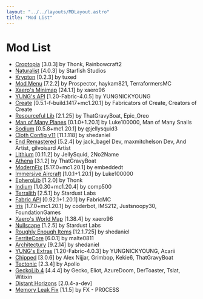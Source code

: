 ```yaml
---
layout: "../../layouts/MDLayout.astro"
title: "Mod List"
---
```


# Mod List
- [Croptopia](https://www.curseforge.com/projects/415438) [3.0.3] by Thonk, Rainbowcraft2
- [Naturalist](https://modrinth.com/mod/F8BQNPWX) [4.0.3] by Starfish Studios
- [Krypton](https://modrinth.com/mod/fQEb0iXm) [0.2.3] by tuxed
- [Mod Menu](https://modrinth.com/mod/mOgUt4GM) [7.2.2] by Prospector, haykam821, TerraformersMC
- [Xaero's Minimap](https://modrinth.com/mod/1bokaNcj) [24.1.1] by xaero96
- [YUNG's API](https://modrinth.com/mod/Ua7DFN59) [1.20-Fabric-4.0.5] by YUNGNICKYOUNG
- [Create](https://modrinth.com/mod/Xbc0uyRg) [0.5.1-f-build.1417+mc1.20.1] by Fabricators of Create, Creators of Create
- [Resourceful Lib](https://modrinth.com/mod/G1hIVOrD) [2.1.25] by ThatGravyBoat, Epic_Oreo
- [Man of Many Planes](https://modrinth.com/mod/9qdTHi0q) [0.1.0+1.20.1] by Luke100000, Man of Many Snails
- [Sodium](https://modrinth.com/mod/AANobbMI) [0.5.8+mc1.20.1] by @jellysquid3
- [Cloth Config v11](https://modrinth.com/mod/9s6osm5g) [11.1.118] by shedaniel
- [End Remastered](https://modrinth.com/mod/ZJTGwAND) [5.2.4] by jack_bagel Dev, maxmitchelson Dev, And Artist, gilvoisard Artist
- [Lithium](https://modrinth.com/mod/gvQqBUqZ) [0.11.2] by JellySquid, 2No2Name
- [Athena](https://modrinth.com/mod/b1ZV3DIJ) [3.1.2] by ThatGravyBoat
- [ModernFix](https://modrinth.com/mod/nmDcB62a) [5.17.0+mc1.20.1] by embeddedt
- [Immersive Aircraft](https://modrinth.com/mod/x3HZvrj6) [1.0.1+1.20.1] by Luke100000
- [EpheroLib](https://www.curseforge.com/projects/885449) [1.2.0] by Thonk
- [Indium](https://modrinth.com/mod/Orvt0mRa) [1.0.30+mc1.20.4] by comp500
- [Terralith](https://modrinth.com/mod/8oi3bsk5) [2.5.1] by Stardust Labs
- [Fabric API](https://modrinth.com/mod/P7dR8mSH) [0.92.1+1.20.1] by FabricMC
- [Iris](https://modrinth.com/mod/YL57xq9U) [1.7.0+mc1.20.1] by coderbot, IMS212, Justsnoopy30, FoundationGames
- [Xaero's World Map](https://modrinth.com/mod/NcUtCpym) [1.38.4] by xaero96
- [Nullscape](https://modrinth.com/mod/LPjGiSO4) [1.2.5] by Stardust Labs
- [Roughly Enough Items](https://modrinth.com/mod/nfn13YXA) [12.1.725] by shedaniel
- [FerriteCore](https://modrinth.com/mod/uXXizFIs) [6.0.1] by malte0811
- [Architectury](https://modrinth.com/mod/lhGA9TYQ) [9.2.14] by shedaniel
- [YUNG's Extras](https://modrinth.com/mod/ZYgyPyfq) [1.20-Fabric-4.0.3] by YUNGNICKYOUNG, Acarii
- [Chipped](https://modrinth.com/mod/BAscRYKm) [3.0.6] by Alex Nijjar, Grimbop, Kekie6, ThatGravyBoat
- [Tectonic](https://modrinth.com/mod/lWDHr9jE) [2.3.4] by Apollo
- [GeckoLib 4](https://modrinth.com/mod/8BmcQJ2H) [4.4.4] by Gecko, Eliot, AzureDoom, DerToaster, Tslat, Witixin
- [Distant Horizons](https://modrinth.com/mod/distanthorizons) [2.0.4-a-dev]
- [Memory Leak Fix](https://modrinth.com/mod/NRjRiSSD) [1.1.5] by FX - PR0CESS
